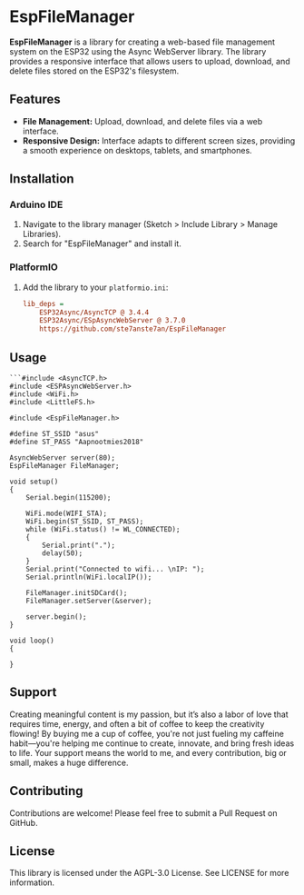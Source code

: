 # EspFileManager

**EspFileManager** is a library for creating a web-based file management system on the ESP32 using the Async WebServer library. The library provides a responsive interface that allows users to upload, download, and delete files stored on the ESP32's filesystem.

## Features
- **File Management:** Upload, download, and delete files via a web interface.
- **Responsive Design:** Interface adapts to different screen sizes, providing a smooth experience on desktops, tablets, and smartphones.

## Installation

### Arduino IDE
1. Navigate to the library manager (Sketch > Include Library > Manage Libraries).
2. Search for "EspFileManager" and install it.

### PlatformIO
1. Add the library to your `platformio.ini`:
   ```ini
   lib_deps =
       ESP32Async/AsyncTCP @ 3.4.4
       ESP32Async/ESpAsyncWebServer @ 3.7.0
       https://github.com/ste7anste7an/EspFileManager


## Usage

    ```#include <AsyncTCP.h>
    #include <ESPAsyncWebServer.h>
    #include <WiFi.h>
    #include <LittleFS.h>

    #include <EspFileManager.h>

    #define ST_SSID "asus"
    #define ST_PASS "Aapnootmies2018"

    AsyncWebServer server(80);
    EspFileManager FileManager;

    void setup() 
    {
        Serial.begin(115200);

        WiFi.mode(WIFI_STA);
        WiFi.begin(ST_SSID, ST_PASS);
        while (WiFi.status() != WL_CONNECTED);
        {
            Serial.print(".");
            delay(50);
        }
        Serial.print("Connected to wifi... \nIP: ");
        Serial.println(WiFi.localIP());

        FileManager.initSDCard();
        FileManager.setServer(&server);

        server.begin();
    }

    void loop() 
    {

    }

## Support

Creating meaningful content is my passion, but it’s also a labor of love that requires time, energy, and often a bit of coffee to keep the creativity flowing! By buying me a cup of coffee, you're not just fueling my caffeine habit—you're helping me continue to create, innovate, and bring fresh ideas to life. Your support means the world to me, and every contribution, big or small, makes a huge difference.

## Contributing

Contributions are welcome! Please feel free to submit a Pull Request on GitHub.

## License

This library is licensed under the AGPL-3.0 License. See LICENSE for more information.
